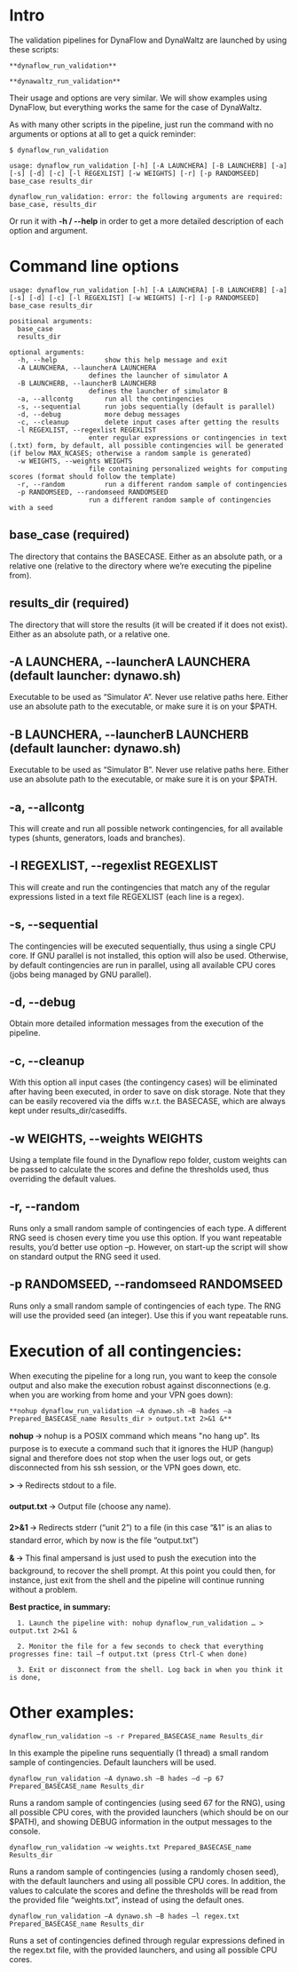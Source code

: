 
# Intro

The validation pipelines for DynaFlow and DynaWaltz are launched by using these scripts:

    **dynaflow_run_validation**

    **dynawaltz_run_validation**

Their usage and options are very similar. We will show examples using DynaFlow, but everything works the same for the case of DynaWaltz.

As with many other scripts in the pipeline, just run the command with no arguments or options at all to get a quick reminder:

	$ dynaflow_run_validation

	usage: dynaflow_run_validation [-h] [-A LAUNCHERA] [-B LAUNCHERB] [-a] [-s] [-d] [-c] [-l REGEXLIST] [-w WEIGHTS] [-r] [-p RANDOMSEED] base_case results_dir
	
	dynaflow_run_validation: error: the following arguments are required: base_case, results_dir

Or run it with **-h / --help** in order to get a more detailed description of each option and argument.



# Command line options

	usage: dynaflow_run_validation [-h] [-A LAUNCHERA] [-B LAUNCHERB] [-a] [-s] [-d] [-c] [-l REGEXLIST] [-w WEIGHTS] [-r] [-p RANDOMSEED] base_case results_dir

	positional arguments:
	  base_case
	  results_dir

	optional arguments:
	  -h, --help            show this help message and exit
	  -A LAUNCHERA, --launcherA LAUNCHERA
		                defines the launcher of simulator A
	  -B LAUNCHERB, --launcherB LAUNCHERB
		                defines the launcher of simulator B
	  -a, --allcontg        run all the contingencies
	  -s, --sequential      run jobs sequentially (default is parallel)
	  -d, --debug           more debug messages
	  -c, --cleanup         delete input cases after getting the results
	  -l REGEXLIST, --regexlist REGEXLIST
		                enter regular expressions or contingencies in text (.txt) form, by default, all possible contingencies will be generated (if below MAX_NCASES; otherwise a random sample is generated)
	  -w WEIGHTS, --weights WEIGHTS
		                file containing personalized weights for computing scores (format should follow the template)
	  -r, --random          run a different random sample of contingencies
	  -p RANDOMSEED, --randomseed RANDOMSEED
		                run a different random sample of contingencies with a seed


## base_case (required)

The directory that contains the BASECASE. Either as an absolute path, or a relative one (relative to the directory where we’re executing the pipeline from).

## results_dir (required)

The directory that will store the results (it will be created if it does not exist). Either as an absolute path, or a relative one.

## -A LAUNCHERA, --launcherA LAUNCHERA (default launcher: dynawo.sh)

Executable to be used as “Simulator A”. Never use relative paths here. Either use an absolute path to the executable, or make sure it is on your $PATH.

## -B LAUNCHERA, --launcherB LAUNCHERB (default launcher: dynawo.sh)

Executable to be used as “Simulator B”. Never use relative paths here. Either use an absolute path to the executable, or make sure it is on your $PATH.

## -a, --allcontg

This will create and run all possible network contingencies, for all available types (shunts, generators, loads and branches).

## -l REGEXLIST, --regexlist REGEXLIST

This will create and run the contingencies that match any of the regular expressions listed in a text file REGEXLIST (each line is a regex).

## -s, --sequential

The contingencies will be executed sequentially, thus using a single CPU core. If GNU parallel is not installed, this option will also be used. Otherwise, by default contingencies
are run in parallel, using all available CPU cores (jobs being managed by GNU parallel).

## -d, --debug

Obtain more detailed information messages from the execution of the pipeline.

## -c, --cleanup

With this option all input cases (the contingency cases) will be eliminated after having been executed, in order to save on disk storage. Note that they can be easily
recovered via the diffs w.r.t. the BASECASE, which are always kept under results_dir/casediffs.

## -w WEIGHTS, --weights WEIGHTS

Using a template file found in the Dynaflow repo folder, custom weights can be passed to calculate the scores and define the thresholds used, thus overriding the default
values.

## -r, --random

Runs only a small random sample of contingencies of each type. A different RNG seed is chosen every time you use this option. If you want repeatable results, you’d better
use option –p. However, on start-up the script will show on standard output the RNG seed it used.

## -p RANDOMSEED, --randomseed RANDOMSEED

Runs only a small random sample of contingencies of each type. The RNG will use the provided seed (an integer). Use this if you want repeatable runs.


# Execution of all contingencies:

When executing the pipeline for a long run, you want to keep the console output and also make the execution robust against disconnections (e.g. when you are working from home and
your VPN goes down):

	**nohup dynaflow_run_validation –A dynawo.sh –B hades –a Prepared_BASECASE_name Results_dir > output.txt 2>&1 &**
	
	

   **nohup** 🡪 nohup is a POSIX command which means "no hang up". Its purpose is to execute a command such that it ignores the HUP (hangup) signal and therefore does not stop when the
user logs out, or gets disconnected from his ssh session, or the VPN goes down, etc.

   **>** 🡪 Redirects stdout to a file.

   **output.txt** 🡪 Output file (choose any name).

   **2>&1** 🡪 Redirects stderr (“unit 2”) to a file (in this case “&1” is an alias to standard error, which by now is the file “output.txt”)

   **&** 🡪 This final ampersand is just used to push the execution into the background, to recover the shell prompt. At this point you could then, for instance, just exit from the shell and the
pipeline will continue running without a problem.

   **Best practice, in summary:**

      1. Launch the pipeline with: nohup dynaflow_run_validation … > output.txt 2>&1 &

      2. Monitor the file for a few seconds to check that everything progresses fine: tail –f output.txt (press Ctrl-C when done)

      3. Exit or disconnect from the shell. Log back in when you think it is done,


# Other examples:

	dynaflow_run_validation –s -r Prepared_BASECASE_name Results_dir

   In this example the pipeline runs sequentially (1 thread) a small random sample of contingencies. Default launchers will be used.

	dynaflow_run_validation –A dynawo.sh –B hades –d –p 67 Prepared_BASECASE_name Results_dir

   Runs a random sample of contingencies (using seed 67 for the RNG), using all possible CPU cores, with the provided launchers (which should be on our $PATH), and
showing DEBUG information in the output messages to the console.

	dynaflow_run_validation –w weights.txt Prepared_BASECASE_name Results_dir

   Runs a random sample of contingencies (using a randomly chosen seed), with the default launchers and using all possible CPU cores. In addition, the values to calculate
the scores and define the thresholds will be read from the provided file “weights.txt”, instead of using the default ones.

	dynaflow_run_validation –A dynawo.sh –B hades –l regex.txt Prepared_BASECASE_name Results_dir

   Runs a set of contingencies defined through regular expressions defined in the regex.txt file, with the provided launchers, and using all possible CPU cores.

